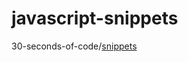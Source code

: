# javascript-snippets

30-seconds-of-code/[snippets](https://github.com/30-seconds/30-seconds-of-code/tree/master/snippets)
